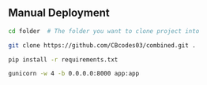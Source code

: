 ## Manual Deployment

```bash
cd folder  # The folder you want to clone project into
```

```bash
git clone https://github.com/CBcodes03/combined.git .
```

```bash
pip install -r requirements.txt
```

```bash
gunicorn -w 4 -b 0.0.0.0:8000 app:app
```
